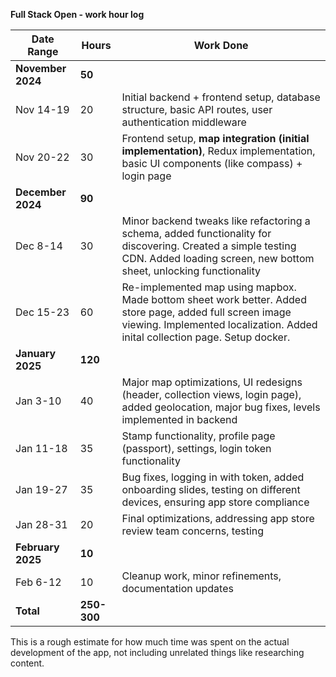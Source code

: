 **Full Stack Open - work hour log**

| Date Range        | Hours       | Work Done                                                                                                                                                                                |
| ----------------- | ----------- | ---------------------------------------------------------------------------------------------------------------------------------------------------------------------------------------- |
| **November 2024** | **50**      |                                                                                                                                                                                          |
| Nov 14-19         | 20          | Initial backend + frontend setup, database structure, basic API routes, user authentication middleware                                                                                   |
| Nov 20-22         | 30          | Frontend setup, **map integration (initial implementation)**, Redux implementation, basic UI components (like compass) + login page                                                      |
| **December 2024** | **90**      |                                                                                                                                                                                          |
| Dec 8-14          | 30          | Minor backend tweaks like refactoring a schema, added functionality for discovering. Created a simple testing CDN. Added loading screen, new bottom sheet, unlocking functionality       |
| Dec 15-23         | 60          | Re-implemented map using mapbox. Made bottom sheet work better. Added store page, added full screen image viewing. Implemented localization. Added inital collection page. Setup docker. |
| **January 2025**  | **120**     |                                                                                                                                                                                          |
| Jan 3-10          | 40          | Major map optimizations, UI redesigns (header, collection views, login page), added geolocation, major bug fixes, levels implemented in backend                                          |
| Jan 11-18         | 35          | Stamp functionality, profile page (passport), settings, login token functionality                                                                                                        |
| Jan 19-27         | 35          | Bug fixes, logging in with token, added onboarding slides, testing on different devices, ensuring app store compliance                                                                   |
| Jan 28-31         | 20          | Final optimizations, addressing app store review team concerns, testing                                                                                                                  |
| **February 2025** | **10**      |                                                                                                                                                                                          |
| Feb 6-12          | 10          | Cleanup work, minor refinements, documentation updates                                                                                                                                   |
| **Total**         | **250-300** |                                                                                                                                                                                          |

This is a rough estimate for how much time was spent on the actual development of the app, not including unrelated things like researching content. 